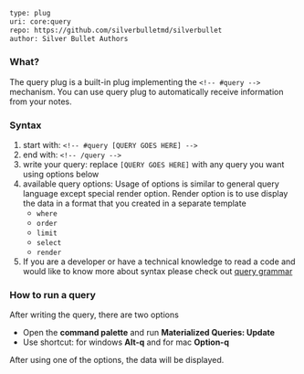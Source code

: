 ```meta
type: plug
uri: core:query
repo: https://github.com/silverbulletmd/silverbullet
author: Silver Bullet Authors
```

### What?
The query plug is a built-in plug implementing the `<!-- #query -->` mechanism. You can use query plug to automatically receive information from your notes.

### Syntax
1. start with: `<!-- #query [QUERY GOES HERE] -->`
2. end with: `<!-- /query -->`
3. write your query: replace `[QUERY GOES HERE]` with any query you want using options below
4. available query options: Usage of options is similar to general query language except special render option. Render option is to use display the data in a format that you created in a separate template
   * `where`
   * `order`
   * `limit`
   * `select`
   * `render`
5. If you are a developer or have a technical knowledge to read a code and would like to know more about syntax please check out [query grammar](https://github.com/silverbulletmd/silverbullet/blob/main/packages/plugs/query/query.grammar)

### How to run a query
After writing the query, there are two options
* Open the **command palette** and run **Materialized Queries: Update**
* Use shortcut: for windows **Alt-q** and for mac **Option-q** 

After using one of the options, the data will be displayed.